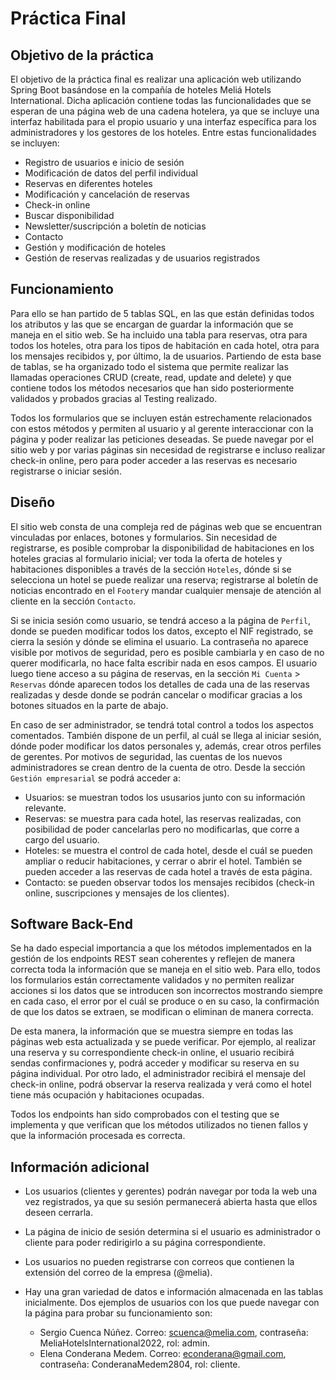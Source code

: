 # Práctica Final

## Objetivo de la práctica
El objetivo de la práctica final es realizar una aplicación web utilizando Spring Boot basándose en la compañía de hoteles Meliá Hotels International. Dicha aplicación contiene todas las funcionalidades que se esperan de una página web de una cadena hotelera, ya que se incluye una interfaz habilitada para el propio usuario y una interfaz específica para los administradores y los gestores de los hoteles.
Entre estas funcionalidades se incluyen: 
- Registro de usuarios e inicio de sesión
- Modificación de datos del perfil individual
- Reservas en diferentes hoteles
- Modificación y cancelación de reservas
- Check-in online
- Buscar disponibilidad
- Newsletter/suscripción a boletín de noticias
- Contacto
- Gestión y modificación de hoteles
- Gestión de reservas realizadas y de usuarios registrados

## Funcionamiento
Para ello se han partido de 5 tablas SQL, en las que están definidas todos los atributos y las que se encargan de guardar la información que se maneja en el sitio web. Se ha incluido una tabla para reservas, otra para todos los hoteles, otra para los tipos de habitación en cada hotel, otra para los mensajes recibidos y, por último, la de usuarios.
Partiendo de esta base de tablas, se ha organizado todo el sistema que permite realizar las llamadas operaciones CRUD (create, read, update and delete) y que contiene todos los métodos necesarios que han sido posteriormente validados y probados gracias al Testing realizado.

Todos los formularios que se incluyen están estrechamente relacionados con estos métodos y permiten al usuario y al gerente interaccionar con la página y poder realizar las peticiones deseadas. Se puede navegar por el sitio web y por varias páginas sin necesidad de registrarse e incluso realizar check-in online, pero para poder acceder a las reservas es necesario registrarse o iniciar sesión.

## Diseño
El sitio web consta de una compleja red de páginas web que se encuentran vinculadas por enlaces, botones y formularios. Sin necesidad de registrarse, es posible comprobar la disponibilidad de habitaciones en los hoteles gracias al formulario inicial; ver toda la oferta de hoteles y habitaciones disponibles a través de la sección ``Hoteles``, dónde si se selecciona un hotel se puede realizar una reserva; registrarse al boletín de noticias encontrado en el ``Footer``y mandar cualquier mensaje de atención al cliente en la sección ``Contacto``. 

Si se inicia sesión como usuario, se tendrá acceso a la página de ``Perfil``, donde se pueden modificar todos los datos, excepto el NIF registrado, se cierra la sesión y dónde se elimina el usuario. La contraseña no aparece visible por motivos de seguridad, pero es posible cambiarla y en caso de no querer modificarla, no hace falta escribir nada en esos campos. El usuario luego tiene acceso a su página de reservas, en la sección ``Mi Cuenta`` > ``Reservas`` dónde aparecen todos los detalles de cada una de las reservas realizadas y desde donde se podrán cancelar o modificar gracias a los botones situados en la parte de abajo.

En caso de ser administrador, se tendrá total control a todos los aspectos comentados. También dispone de un perfil, al cuál se llega al iniciar sesión, dónde poder modificar los datos personales y, además, crear otros perfiles de gerentes. Por motivos de seguridad, las cuentas de los nuevos administradores se crean dentro de la cuenta de otro. Desde la sección ``Gestión empresarial`` se podrá acceder a:
- Usuarios: se muestran todos los ususarios junto con su información relevante.
- Reservas: se muestra para cada hotel, las reservas realizadas, con posibilidad de poder cancelarlas pero no modificarlas, que corre a cargo del usuario.
- Hoteles: se muestra el control de cada hotel, desde el cuál se pueden ampliar o reducir habitaciones, y cerrar o abrir el hotel. También se pueden acceder a las reservas de cada hotel a través de esta página. 
- Contacto: se pueden observar todos los mensajes recibidos (check-in online, suscripciones y mensajes de los clientes).

## Software Back-End
Se ha dado especial importancia a que los métodos implementados en la gestión de los endpoints REST sean coherentes y reflejen de manera correcta toda la información que se maneja en el sitio web. Para ello, todos los formularios están correctamente validados y no permiten realizar acciones si los datos que se introducen son incorrectos mostrando siempre en cada caso, el error por el cuál se produce o en su caso, la confirmación de que los datos se extraen, se modifican o eliminan de manera correcta.

De esta manera, la información que se muestra siempre en todas las páginas web esta actualizada y se puede verificar. Por ejemplo, al realizar una reserva y su correspondiente check-in online, el usuario recibirá sendas confirmaciones y, podrá acceder y modificar su reserva en su página individual. Por otro lado, el administrador recibirá el mensaje del check-in online, podrá observar la reserva realizada y verá como el hotel tiene más ocupación y habitaciones ocupadas.

Todos los endpoints han sido comprobados con el testing que se implementa y que verifican que los métodos utilizados no tienen fallos y que la información procesada es correcta.

## Información adicional
- Los usuarios (clientes y gerentes) podrán navegar por toda la web una vez registrados, ya que su sesión permanecerá abierta hasta que ellos deseen cerrarla.
- La página de inicio de sesión determina si el usuario es administrador o cliente para poder redirigirlo a su página correspondiente.
- Los usuarios no pueden registrarse con correos que contienen la extensión del correo de la empresa (@melia).
- Hay una gran variedad de datos e información almacenada en las tablas inicialmente. Dos ejemplos de usuarios con los que puede navegar con la página para probar su funcionamiento son:

  - Sergio Cuenca Núñez. Correo: scuenca@melia.com, contraseña: MeliaHotelsInternational2022, rol: admin.
  - Elena Conderana Medem. Correo: econderana@gmail.com, contraseña: ConderanaMedem2804, rol: cliente.